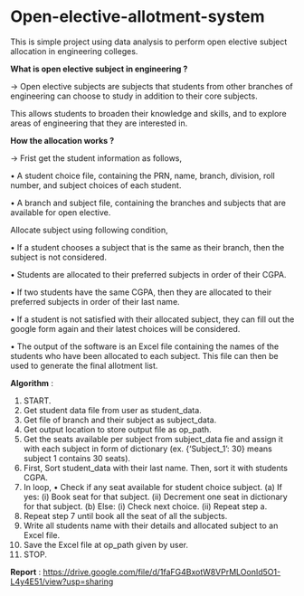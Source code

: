 # Open-elective-allotment-system
This is simple project using data analysis to perform open elective subject allocation in engineering colleges. 

**What is open elective subject in engineering ?**

-> Open elective subjects are subjects that students from other branches of engineering can choose to study in addition to their core subjects. 

   This allows students to broaden their knowledge and skills, and to explore areas of engineering that they are interested in.


**How the allocation works ?**

->  Frist get the student information as follows,

   •	A student choice file, containing the PRN, name, branch, division, roll number, and subject choices of each student.

   •	A branch and subject file, containing the branches and subjects that are available for open elective.

  Allocate subject using following condition,

   •	If a student chooses a subject that is the same as their branch, then the subject is not considered.

   •	Students are allocated to their preferred subjects in order of their CGPA.

   •	If two students have the same CGPA, then they are allocated to their preferred subjects in order of their last name.

   •	If a student is not satisfied with their allocated subject, they can fill out the google form again and their latest choices will be considered.

   •	The output of the software is an Excel file containing the names of the students who have been allocated to each subject. This file can then be used to generate the final allotment list.


**Algorithm** :
1)	START.
2)	Get student data file from user as student_data.
3)	Get file of branch and their subject as subject_data.
4)	Get output location to store output file as op_path.
5)	Get the seats available per subject from subject_data fie and assign it with each subject in form of dictionary (ex. {‘Subject_1’: 30} means subject 1 contains 30 seats).
6)	First, Sort student_data with their last name. Then, sort it with students CGPA.
7)	In loop,
•	Check if any seat available for student choice subject.
(a)	If yes:
(i)	Book seat for that subject.
(ii)	Decrement one seat in dictionary for that subject.
(b)	Else:
(i)	Check next choice.
(ii)	Repeat step a.
8)	Repeat step 7 until book all the seat of all the subjects.
9)	Write all students name with their details and allocated subject to an Excel file.
10)	Save the Excel file at op_path given by user.
11)	STOP.

**Report** : https://drive.google.com/file/d/1faFG4BxotW8VPrMLOonId5O1-L4y4E51/view?usp=sharing


